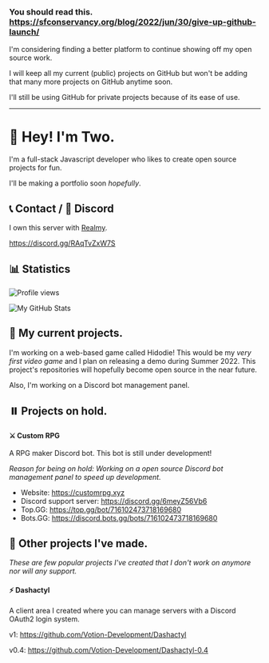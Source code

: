 ### You should read this. https://sfconservancy.org/blog/2022/jun/30/give-up-github-launch/

I'm considering finding a better platform to continue showing off my open source work.

I will keep all my current (public) projects on GitHub but won't be adding that many more projects on GitHub anytime soon.

I'll still be using GitHub for private projects because of its ease of use.

---

# 👋 Hey! I'm Two.

I'm a full-stack Javascript developer who likes to create open source projects for fun.

I'll be making a portfolio soon *hopefully*.

## 📞 Contact / 💬 Discord

I own this server with [Realmy](https://github.com/ItsRealmy).

https://discord.gg/RAqTvZxW7S

## 📊 Statistics

![Profile views](https://komarev.com/ghpvc/?username=real2two)

![My GitHub Stats](https://github-readme-stats.vercel.app/api?username=real2two&show_icons=true&theme=dark)

## 📌 My current projects.

I'm working on a web-based game called Hidodie! This would be my *very first video game* and I plan on releasing a demo during Summer 2022. This project's repositories will hopefully become open source in the near future.

Also, I'm working on a Discord bot management panel.

## ⏸️ Projects on hold.

#### ⚔️ Custom RPG

A RPG maker Discord bot. This bot is still under development!

*Reason for being on hold: Working on a open source Discord bot management panel to speed up development.*

- Website: https://customrpg.xyz
- Discord support server: https://discord.gg/6meyZ56Vb6
- Top.GG: https://top.gg/bot/716102473718169680
- Bots.GG: https://discord.bots.gg/bots/716102473718169680

## 📂 Other projects I've made.

*These are few popular projects I've created that I don't work on anymore nor will any support.*

#### ⚡ Dashactyl

A client area I created where you can manage servers with a Discord OAuth2 login system.

v1: https://github.com/Votion-Development/Dashactyl

v0.4: https://github.com/Votion-Development/Dashactyl-0.4
